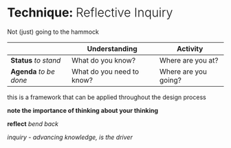 # Technique: <span style="font-weight: 300">Reflective Inquiry</span>

Not (just) going to the hammock

|                         | Understanding             | Activity             |
|-------------------------|---------------------------|----------------------|
| **Status** _to stand_   | What do you know?         | Where are you at?    |
| **Agenda** _to be done_ | What do you need to know? | Where are you going? |

this is a framework that can be applied throughout the design process

**note the importance of thinking about your thinking**

**reflect** _bend back_

_inquiry - advancing knowledge, is the driver_